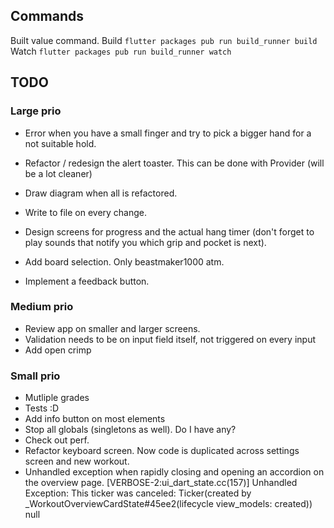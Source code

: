 ## Commands
Built value command.
Build
`flutter packages pub run build_runner build`
Watch
`flutter packages pub run build_runner watch`

## TODO
### Large prio

- Error when you have a small finger and try to pick a bigger hand for a not suitable hold.
- Refactor / redesign the alert toaster. This can be done with Provider (will be a lot cleaner)

- Draw diagram when all is refactored.
- Write to file on every change.
- Design screens for progress and the actual hang timer (don't forget to play sounds that notify you which grip and pocket is next).
- Add board selection. Only beastmaker1000 atm.
- Implement a feedback button.

### Medium prio

- Review app on smaller and larger screens.
- Validation needs to be on input field itself, not triggered on every input
- Add open crimp

### Small prio

- Mutliple grades
- Tests :D
- Add info button on most elements
- Stop all globals (singletons as well). Do I have any?
- Check out perf.
- Refactor keyboard screen. Now code is duplicated across settings screen and new workout.
- Unhandled exception when rapidly closing and opening an accordion on the overview page.
  [VERBOSE-2:ui_dart_state.cc(157)] Unhandled Exception: This ticker was canceled: Ticker(created by _WorkoutOverviewCardState#45ee2(lifecycle view_models: created))
  null
